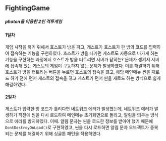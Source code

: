 ## FightingGame
##### photon을 이용한 2인 격투게임
#### 1일차
게임 시작을 하기 위해서 호스트가 방을 파고, 게스트가 호스트가 판 방의 코드를 입력하여 접속하는 기능을 구현하였다. 호스트가 방을 나가면 게스트도 자동으로 나가게 하는 기능을 구현하는 과정에서 호스트가 방을 터트리면 서버가 닫히는? 문제가 생겨서 서버에 접속해 있는 게스트의 게임이 구동하지 않는 문제가 발생하였다. 이를 해결하기 위해 호스트가 방을 터트리는 버튼을 누르면 호스트의 접속을 끊고, 해당 메인메뉴 씬을 재로드 하기 전에 먼저 게스트의 접속을 끊고 게스트가 먼저 씬을 재로드 하는 방식으로 쉽게 해결하였다.

#### 2일차
게스트가 입력한 방 코드가 틀리다면 네트워크 에러가 발생했는데, 네트워크 에러가 발생하기 직전에 씬을 다시 로드하여 메인메뉴 초기화면으로 돌리고, 알림을 띄우는 방식으로 에러를 방지하였다. 이때. 알림 문자는 씬을 로드한 정보를 받아야 했기 때문에 `DontDestroyOnLoad()`로 구현하였고, 씬을 다시 로드하면 알림 문자 오브젝트가 중복되는 문제를 해결하기 위해 싱글톤 패턴을 적용하였다.